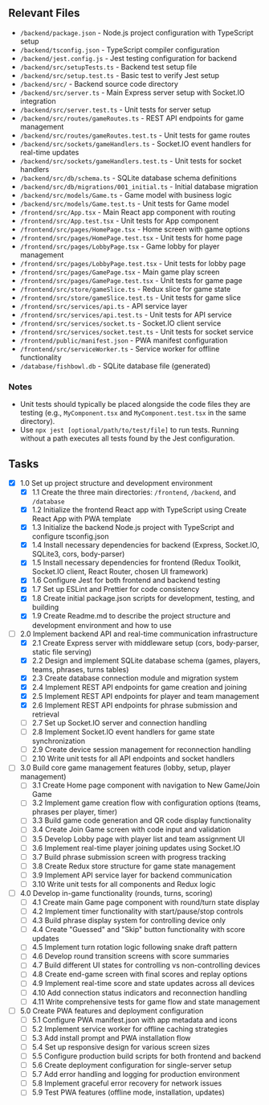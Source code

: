 ## Relevant Files

- `/backend/package.json` - Node.js project configuration with TypeScript setup
- `/backend/tsconfig.json` - TypeScript compiler configuration
- `/backend/jest.config.js` - Jest testing configuration for backend
- `/backend/src/setupTests.ts` - Backend test setup file
- `/backend/src/setup.test.ts` - Basic test to verify Jest setup
- `/backend/src/` - Backend source code directory
- `/backend/src/server.ts` - Main Express server setup with Socket.IO integration
- `/backend/src/server.test.ts` - Unit tests for server setup
- `/backend/src/routes/gameRoutes.ts` - REST API endpoints for game management
- `/backend/src/routes/gameRoutes.test.ts` - Unit tests for game routes
- `/backend/src/sockets/gameHandlers.ts` - Socket.IO event handlers for real-time updates
- `/backend/src/sockets/gameHandlers.test.ts` - Unit tests for socket handlers
- `/backend/src/db/schema.ts` - SQLite database schema definitions
- `/backend/src/db/migrations/001_initial.ts` - Initial database migration
- `/backend/src/models/Game.ts` - Game model with business logic
- `/backend/src/models/Game.test.ts` - Unit tests for Game model
- `/frontend/src/App.tsx` - Main React app component with routing
- `/frontend/src/App.test.tsx` - Unit tests for App component
- `/frontend/src/pages/HomePage.tsx` - Home screen with game options
- `/frontend/src/pages/HomePage.test.tsx` - Unit tests for home page
- `/frontend/src/pages/LobbyPage.tsx` - Game lobby for player management
- `/frontend/src/pages/LobbyPage.test.tsx` - Unit tests for lobby page
- `/frontend/src/pages/GamePage.tsx` - Main game play screen
- `/frontend/src/pages/GamePage.test.tsx` - Unit tests for game page
- `/frontend/src/store/gameSlice.ts` - Redux slice for game state
- `/frontend/src/store/gameSlice.test.ts` - Unit tests for game slice
- `/frontend/src/services/api.ts` - API service layer
- `/frontend/src/services/api.test.ts` - Unit tests for API service
- `/frontend/src/services/socket.ts` - Socket.IO client service
- `/frontend/src/services/socket.test.ts` - Unit tests for socket service
- `/frontend/public/manifest.json` - PWA manifest configuration
- `/frontend/src/serviceWorker.ts` - Service worker for offline functionality
- `/database/fishbowl.db` - SQLite database file (generated)

### Notes

- Unit tests should typically be placed alongside the code files they are testing (e.g., `MyComponent.tsx` and `MyComponent.test.tsx` in the same directory).
- Use `npx jest [optional/path/to/test/file]` to run tests. Running without a path executes all tests found by the Jest configuration.

## Tasks

- [x] 1.0 Set up project structure and development environment
  - [x] 1.1 Create the three main directories: `/frontend`, `/backend`, and `/database`
  - [x] 1.2 Initialize the frontend React app with TypeScript using Create React App with PWA template
  - [x] 1.3 Initialize the backend Node.js project with TypeScript and configure tsconfig.json
  - [x] 1.4 Install necessary dependencies for backend (Express, Socket.IO, SQLite3, cors, body-parser)
  - [x] 1.5 Install necessary dependencies for frontend (Redux Toolkit, Socket.IO client, React Router, chosen UI framework)
  - [x] 1.6 Configure Jest for both frontend and backend testing  
  - [x] 1.7 Set up ESLint and Prettier for code consistency
  - [x] 1.8 Create initial package.json scripts for development, testing, and building
  - [x] 1.9 Create Readme.md to describe the project structure and development environment and how to use

- [ ] 2.0 Implement backend API and real-time communication infrastructure
  - [x] 2.1 Create Express server with middleware setup (cors, body-parser, static file serving)
  - [x] 2.2 Design and implement SQLite database schema (games, players, teams, phrases, turns tables)
  - [x] 2.3 Create database connection module and migration system
  - [x] 2.4 Implement REST API endpoints for game creation and joining
  - [x] 2.5 Implement REST API endpoints for player and team management
  - [x] 2.6 Implement REST API endpoints for phrase submission and retrieval
  - [ ] 2.7 Set up Socket.IO server and connection handling
  - [ ] 2.8 Implement Socket.IO event handlers for game state synchronization
  - [ ] 2.9 Create device session management for reconnection handling
  - [ ] 2.10 Write unit tests for all API endpoints and socket handlers

- [ ] 3.0 Build core game management features (lobby, setup, player management)
  - [ ] 3.1 Create Home page component with navigation to New Game/Join Game
  - [ ] 3.2 Implement game creation flow with configuration options (teams, phrases per player, timer)
  - [ ] 3.3 Build game code generation and QR code display functionality
  - [ ] 3.4 Create Join Game screen with code input and validation
  - [ ] 3.5 Develop Lobby page with player list and team assignment UI
  - [ ] 3.6 Implement real-time player joining updates using Socket.IO
  - [ ] 3.7 Build phrase submission screen with progress tracking
  - [ ] 3.8 Create Redux store structure for game state management
  - [ ] 3.9 Implement API service layer for backend communication
  - [ ] 3.10 Write unit tests for all components and Redux logic

- [ ] 4.0 Develop in-game functionality (rounds, turns, scoring)
  - [ ] 4.1 Create main Game page component with round/turn state display
  - [ ] 4.2 Implement timer functionality with start/pause/stop controls
  - [ ] 4.3 Build phrase display system for controlling device only
  - [ ] 4.4 Create "Guessed" and "Skip" button functionality with score updates
  - [ ] 4.5 Implement turn rotation logic following snake draft pattern
  - [ ] 4.6 Develop round transition screens with score summaries
  - [ ] 4.7 Build different UI states for controlling vs non-controlling devices
  - [ ] 4.8 Create end-game screen with final scores and replay options
  - [ ] 4.9 Implement real-time score and state updates across all devices
  - [ ] 4.10 Add connection status indicators and reconnection handling
  - [ ] 4.11 Write comprehensive tests for game flow and state management

- [ ] 5.0 Create PWA features and deployment configuration
  - [ ] 5.1 Configure PWA manifest.json with app metadata and icons
  - [ ] 5.2 Implement service worker for offline caching strategies
  - [ ] 5.3 Add install prompt and PWA installation flow
  - [ ] 5.4 Set up responsive design for various screen sizes
  - [ ] 5.5 Configure production build scripts for both frontend and backend
  - [ ] 5.6 Create deployment configuration for single-server setup
  - [ ] 5.7 Add error handling and logging for production environment
  - [ ] 5.8 Implement graceful error recovery for network issues
  - [ ] 5.9 Test PWA features (offline mode, installation, updates)